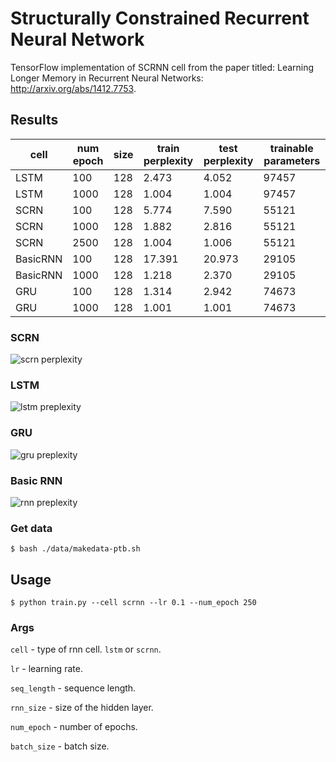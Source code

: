 # Structurally Constrained Recurrent Neural Network

TensorFlow implementation of SCRNN cell from the paper titled: Learning Longer Memory in Recurrent Neural Networks: http://arxiv.org/abs/1412.7753.


## Results

|cell|num epoch|size|train perplexity|test perplexity|trainable parameters|
|---|---|---|---|---|---|
|LSTM|100|128|2.473|4.052|97457|
|LSTM|1000|128|1.004|1.004|97457|
|SCRN|100|128|5.774|7.590|55121|
|SCRN|1000|128|1.882|2.816|55121|
|SCRN|2500|128|1.004|1.006|55121|
|BasicRNN|100|128|17.391|20.973|29105|
|BasicRNN|1000|128|1.218|2.370|29105|
|GRU|100|128|1.314|2.942|74673|
|GRU|1000|128|1.001|1.001|74673|

### SCRN

![scrn perplexity](https://raw.githubusercontent.com/webgeist/scrnn-tensorflow/master/results/scrn-128-32-005-2500.png)

### LSTM

![lstm preplexity](https://raw.githubusercontent.com/webgeist/scrnn-tensorflow/master/results/lstm-128-32-005-2000.png)

### GRU

![gru preplexity](https://raw.githubusercontent.com/webgeist/scrnn-tensorflow/master/results/gru-128-32-005-2000.png)

### Basic RNN

![rnn preplexity](https://raw.githubusercontent.com/webgeist/scrnn-tensorflow/master/results/rnn-128-32-005-1500.png)

### Get data
```
$ bash ./data/makedata-ptb.sh
```

## Usage

```
$ python train.py --cell scrnn --lr 0.1 --num_epoch 250
```

### Args

`cell` - type of rnn cell. `lstm` or `scrnn`.

`lr` - learning rate.

`seq_length` - sequence length.

`rnn_size` - size of the hidden layer.

`num_epoch` - number of epochs.

`batch_size` - batch size. 

